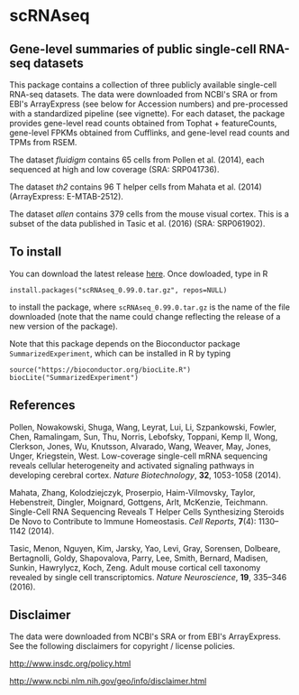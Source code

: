 # scRNAseq

## Gene-level summaries of public single-cell RNA-seq datasets

This package contains a collection of three publicly available single-cell RNA-seq datasets. The data were downloaded from NCBI's SRA or from EBI's ArrayExpress (see below for Accession numbers) and pre-processed with a standardized pipeline (see vignette). For each dataset, the package provides gene-level read counts obtained from Tophat + featureCounts, gene-level FPKMs obtained from Cufflinks, and gene-level read counts and TPMs from RSEM.

The dataset _fluidigm_ contains 65 cells from Pollen et al. (2014), each sequenced at high and low coverage (SRA: SRP041736).

The dataset _th2_ contains 96 T helper cells from Mahata et al. (2014) (ArrayExpress: E-MTAB-2512).

The dataset _allen_ contains 379 cells from the mouse visual cortex. This is a subset of the data published in Tasic et al. (2016) (SRA: SRP061902).

## To install

You can download the latest release [here](https://github.com/drisso/scRNAseq/releases). Once dowloaded, type in R
```{r}
install.packages("scRNAseq_0.99.0.tar.gz", repos=NULL)
```
to install the package, where `scRNAseq_0.99.0.tar.gz` is the name of the file downloaded (note that the name could change reflecting the release of a new version of the package).

Note that this package depends on the Bioconductor package `SummarizedExperiment`, which can be installed in R by typing
```{r}
source("https://bioconductor.org/biocLite.R")
biocLite("SummarizedExperiment")
```

## References

Pollen, Nowakowski, Shuga, Wang, Leyrat, Lui, Li, Szpankowski, Fowler, Chen, Ramalingam, Sun, Thu, Norris, Lebofsky, Toppani, Kemp II, Wong, Clerkson, Jones, Wu, Knutsson, Alvarado, Wang, Weaver, May, Jones, Unger, Kriegstein, West. Low-coverage single-cell mRNA sequencing reveals cellular heterogeneity and activated signaling pathways in developing cerebral cortex. _Nature Biotechnology_, __32__, 1053-1058 (2014).

Mahata, Zhang, Kolodziejczyk, Proserpio, Haim-Vilmovsky, Taylor, Hebenstreit, Dingler, Moignard, Gottgens, Arlt, McKenzie, Teichmann. Single-Cell RNA Sequencing Reveals T Helper Cells Synthesizing Steroids De Novo to Contribute to Immune Homeostasis. _Cell Reports_, __7__(4): 1130–1142 (2014).

Tasic, Menon, Nguyen, Kim, Jarsky, Yao, Levi, Gray, Sorensen, Dolbeare, Bertagnolli, Goldy, Shapovalova, Parry, Lee, Smith, Bernard, Madisen, Sunkin, Hawrylycz, Koch, Zeng. Adult mouse cortical cell taxonomy revealed by single cell transcriptomics. _Nature Neuroscience_, __19__, 335–346 (2016).

## Disclaimer

The data were downloaded from NCBI's SRA or from EBI's ArrayExpress. See the following disclaimers for copyright / license policies.

http://www.insdc.org/policy.html

http://www.ncbi.nlm.nih.gov/geo/info/disclaimer.html
